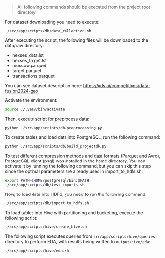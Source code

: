 > All following commands should be executed from the project root directory

For dataset downloading you need to execute:
```bash
./src/app/scripts/db/data_collection.sh
```
After executing the script, the following files will be downloaded to the data/raw directory:
- hexses_data.lst
- hexses_target.lst
- moscow.parquet
- target.parquet
- transactions.parquet

You can see dataset description here: https://ods.ai/competitions/data-fusion2024-geo

Activate the environment:
```bash
source ./.venv/bin/activate
``` 

Then, execute script for preprocess data:
```bash
python ./src/app/scripts/db/preprocessing.py
```

To create tables and load data into PostgreSQL, run the following command:
```bash
python ./src/app/scripts/db/build_projectdb.py
```


To test different compression methods and data formats (Parquet and Avro), PostgreSQL client (psql) was installed in the home directory. You can activate it by running the following command, but you can skip this step since the optimal parameters are already used in import_to_hdfs.sh:
```bash
export PATH=$HOME/postgresql/bin:$PATH
./src/app/scripts/db/test_imports.sh
```

Now, to load data into HDFS, you need to run the following command:
```bash
./src/app/scripts/db/import_to_hdfs.sh
```

To load tables into Hive with partitioning and bucketing, execute the following script:
```bash
./src/app/scripts/hive/create_hive.sh
```

The following script executes queries from `src/app/scripts/hive/queries` directory to perform EDA, with results being written to `output/hive/eda`:
```bash
./src/app/scripts/hive/eda.sh
```

